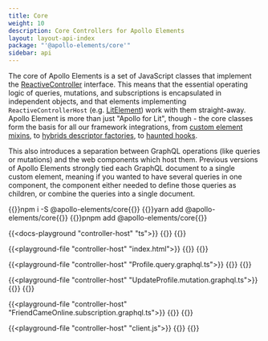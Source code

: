 ```yaml
---
title: Core
weight: 10
description: Core Controllers for Apollo Elements
layout: layout-api-index
package: "'@apollo-elements/core'"
sidebar: api
---
```


The core of Apollo Elements is a set of JavaScript classes that implement the [ReactiveController](https://lit.dev/docs/composition/controllers/) interface. This means that the essential operating logic of queries, mutations, and subscriptions is encapsulated in independent objects, and that elements implementing `ReactiveControllerHost` (e.g. [LitElement](https://lit.dev/docs/components/overview/)) work with them straight-away. Apollo Element is more than just "Apollo for Lit", though - the core classes form the basis for all our framework integrations, from [custom element mixins](../libraries/mixins/), to [hybrids descriptor factories](../libraries/hybrids/), to [haunted hooks](../libraries/haunted/).

This also introduces a separation between GraphQL operations (like queries or mutations) and the web components which host them. Previous versions of Apollo Elements strongly tied each GraphQL document to a single custom element, meaning if you wanted to have several queries in one component, the component either needed to define those queries as children, or combine the queries into a single document.

<code-tabs collection="package-managers" default-tab="npm">
  {{<code-tab package="npm">}}npm i -S @apollo-elements/core{{</code-tab>}}
  {{<code-tab package="yarn">}}yarn add @apollo-elements/core{{</code-tab>}}
  {{<code-tab package="pnpm">}}pnpm add @apollo-elements/core{{</code-tab>}}
</code-tabs>

{{<docs-playground "controller-host" "ts">}}
{{<include profile-home.ts>}}
{{</docs-playground>}}

{{<playground-file "controller-host" "index.html">}}
{{<include index.html>}}
{{</playground-file>}}

{{<playground-file "controller-host" "Profile.query.graphql.ts">}}
{{<include Profile.query.graphql.ts>}}
{{</playground-file>}}

{{<playground-file "controller-host" "UpdateProfile.mutation.graphql.ts">}}
{{<include UpdateProfile.mutation.graphql.ts>}}
{{</playground-file>}}

{{<playground-file "controller-host" "FriendCameOnline.subscription.graphql.ts">}}
{{<include FriendCameOnline.subscription.graphql.ts>}}
{{</playground-file>}}

{{<playground-file "controller-host" "client.js">}}
{{<include client.js>}}
{{</playground-file>}}
